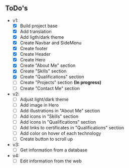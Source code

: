 ## ToDo's

- v1:
  - [x] Build project base
  - [x] Add translation
  - [x] Add ligth/dark theme
  - [x] Create Navbar and SideMenu
  - [x] Create footer
  - [x] Create Header
  - [x] Create Hero
  - [x] Create "About Me" section
  - [x] Create "Skills" section
  - [X] Create "Qualifications" section
  - [ ] Create "Projects" section __(In progress)__
  - [ ] Create "Contact Me" section

- v2:
  - [ ] Adjust light/dark theme
  - [ ] Add image in Hero
  - [ ] Add illustrations in "About Me" section
  - [ ] Add icons in "Skills" section
  - [ ] Add icons in "Qualifications" section
  - [ ] Add links to certificates in "Qualifications" section
  - [ ] Add color on hover of each technology
  - [ ] Create button to scroll up

- v3:
  - [ ] Get information from a database

- v4:
  - [ ] Edit information from the web
